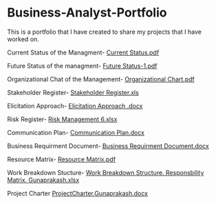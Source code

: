 # Business-Analyst-Portfolio
This is a portfolio that I have created to share my projects that I have worked on.

Current Status of the Managment- 
[Current Status.pdf](https://github.com/sguna12/Business-Analyst-Portfolio-/files/8499335/Current.Status.pdf)

Future Status of the managment- 
[Future Status-1.pdf](https://github.com/sguna12/Business-Analyst-Portfolio-/files/8499329/Future.Status-1.pdf)

Organizational Chat of the Management-
[Organizational Chart.pdf](https://github.com/sguna12/Business-Analyst-Portfolio-/files/8499336/WEEK.4.Organizational.Chart.pdf)

Stakeholder Register-
[Stakeholder Register.xls](https://github.com/sguna12/Business-Analyst-Portfolio-/files/8499342/WEEK-3.Stakeholder.Register.xls)

Elicitation Approach-
[Elicitation Approach .docx](https://github.com/sguna12/Business-Analyst-Portfolio-/files/8499343/WEEK-4.Elicitation.Approach.docx)

Risk Register-
[Risk Management 6.xlsx](https://github.com/sguna12/Business-Analyst-Portfolio-/files/8499350/WEEK-7.Risk.Management.6.xlsx)

Communication Plan-
[Communication Plan.docx](https://github.com/sguna12/Business-Analyst-Portfolio-/files/8499353/Week-10.Communication.Plan.docx)

Business Requirment Document-
[Business Requirment Document.docx](https://github.com/sguna12/Business-Analyst-Portfolio-/files/8499357/Week9-.BRD.docx)

Resource Matrix-
[Resource Matrix.pdf](https://github.com/sguna12/Business-Analyst-Portfolio-/files/8499364/Resource.Matrix.pdf)

Work Breakdown Stucture-
[Work Breakdown Structure. Responsbility Matrix. Gunaprakash.xlsx]()

Project Charter
[ProjectCharter.Gunaprakash.docx]()

